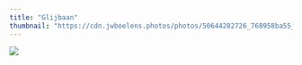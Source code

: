 ```yaml
---
title: "Glijbaan"
thumbnail: "https://cdn.jwboelens.photos/photos/50644282726_768958ba55_w.jpg"
---
```


<img src="https://cdn.jwboelens.photos/photos/50644282726_1f3c4df860_k.jpg">
